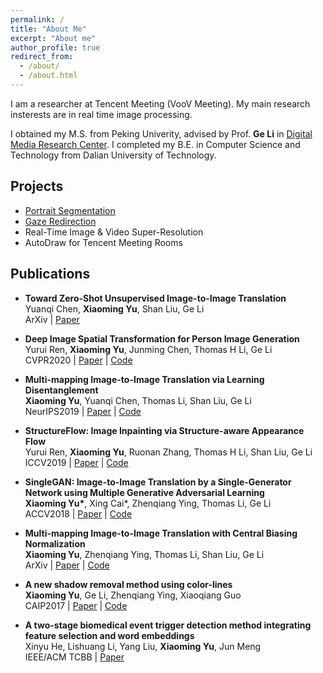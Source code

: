 ```yaml
---
permalink: /
title: "About Me"
excerpt: "About me"
author_profile: true
redirect_from: 
  - /about/
  - /about.html
---
```


I am a researcher at Tencent Meeting (VooV Meeting).
My main research insterests are in real time image processing.

I obtained my M.S. from Peking Univerity, advised by Prof. **Ge Li** in [Digital Media Research Center](http://web.pkusz.edu.cn/ldm/).
I completed my B.E. in Computer Science and Technology from Dalian University of Technology.

Projects
------
- [Portrait Segmentation](https://mp.weixin.qq.com/s/Pf7RZqoIqTXSFOTLUG8EPQ)
- [Gaze Redirection](https://mp.weixin.qq.com/s/Z7UxfeZ3JkKY7TgYI6gHXQ)
- Real-Time Image & Video Super-Resolution
- AutoDraw for Tencent Meeting Rooms

Publications
------
- **Toward Zero-Shot Unsupervised Image-to-Image Translation** <br> Yuanqi Chen, **Xiaoming Yu**, Shan Liu, Ge Li <br> ArXiv \| [Paper](https://arxiv.org/pdf/2007.14050.pdf)

- **Deep Image Spatial Transformation for Person Image Generation** <br> Yurui Ren, **Xiaoming Yu**, Junming Chen, Thomas H Li, Ge Li <br> CVPR2020 \| [Paper](https://arxiv.org/pdf/2003.00696.pdf) \| [Code](https://github.com/RenYurui/Global-Flow-Local-Attention)

- **Multi-mapping Image-to-Image Translation via Learning Disentanglement** <br> **Xiaoming Yu**, Yuanqi Chen, Thomas Li, Shan Liu, Ge Li <br> NeurIPS2019 \| [Paper](https://arxiv.org/pdf/1909.07877.pdf) \| [Code](https://github.com/Xiaoming-Yu/DMIT)

- **StructureFlow: Image Inpainting via Structure-aware Appearance Flow** <br> Yurui Ren, **Xiaoming Yu**, Ruonan Zhang, Thomas H Li, Shan Liu, Ge Li <br> ICCV2019 \| [Paper](https://arxiv.org/pdf/1908.03852.pdf) \| [Code](https://github.com/RenYurui/StructureFlow)

- **SingleGAN: Image-to-Image Translation by a Single-Generator Network using Multiple Generative Adversarial Learning** <br> **Xiaoming Yu\***, Xing Cai\*, Zhenqiang Ying, Thomas Li, Ge Li <br> ACCV2018 \| [Paper](https://arxiv.org/pdf/1810.04991.pdf) \| [Code](https://github.com/Xiaoming-Yu/SingleGAN)

- **Multi-mapping Image-to-Image Translation with Central Biasing Normalization** <br> **Xiaoming Yu**, Zhenqiang Ying, Thomas Li, Shan Liu, Ge Li <br> ArXiv \| [Paper](https://arxiv.org/pdf/1806.10050.pdf) \| [Code](https://github.com/Xiaoming-Yu/DMIT/tree/master/models/modules)

- **A new shadow removal method using color-lines** <br> **Xiaoming Yu**, Ge Li, Zhenqiang Ying, Xiaoqiang Guo <br> CAIP2017 \| [Paper](https://www.researchgate.net/publication/318730124) \| [Code](https://github.com/Xiaoming-Yu/ShadowRemoval)

- **A two-stage biomedical event trigger detection method integrating feature selection and word embeddings** <br> Xinyu He, Lishuang Li, Yang Liu, **Xiaoming Yu**, Jun Meng <br> IEEE/ACM TCBB \| [Paper](https://ieeexplore.ieee.org/document/7947109)
